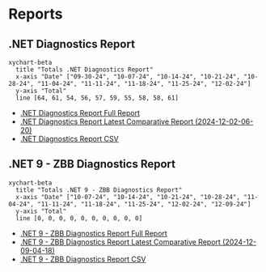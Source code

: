 # Reports

[marker]: <> (Begin:diagnostics)

## .NET Diagnostics Report

```mermaid
xychart-beta
  title "Totals .NET Diagnostics Report"
  x-axis "Date" ["09-30-24", "10-07-24", "10-14-24", "10-21-24", "10-28-24", "11-04-24", "11-11-24", "11-18-24", "11-25-24", "12-02-24"]
  y-axis "Total"
  line [64, 61, 54, 56, 57, 59, 55, 58, 58, 61]
```

- [.NET Diagnostics Report Full Report](./diagnostics-reports/dn-diag-issue-tracker-full.md)
- [.NET Diagnostics Report Latest Comparative Report (2024-12-02-06-20)](./diagnostics-reports/2024-12-02-06-20/dn-diag-issue-tracker-comp.md)
- [.NET Diagnostics Report CSV](./diagnostics-reports/dn-diag-issue-tracker-totals.csv)

[marker]: <> (End:diagnostics)
[marker]: <> (Begin:diagnostics-runtime-zbb9)

## .NET 9 - ZBB Diagnostics Report

```mermaid
xychart-beta
  title "Totals .NET 9 - ZBB Diagnostics Report"
  x-axis "Date" ["10-07-24", "10-14-24", "10-21-24", "10-28-24", "11-04-24", "11-11-24", "11-18-24", "11-25-24", "12-02-24", "12-09-24"]
  y-axis "Total"
  line [0, 0, 0, 0, 0, 0, 0, 0, 0, 0]
```

- [.NET 9 - ZBB Diagnostics Report Full Report](./diagnostics-net9-zbb/dn-diag-net9-zbb-full.md)
- [.NET 9 - ZBB Diagnostics Report Latest Comparative Report (2024-12-09-04-18)](./diagnostics-net9-zbb/2024-12-09-04-18/dn-diag-net9-zbb-comp.md)
- [.NET 9 - ZBB Diagnostics Report CSV](./diagnostics-net9-zbb/dn-diag-net9-zbb-totals.csv)

[marker]: <> (End:diagnostics-runtime-zbb9)

